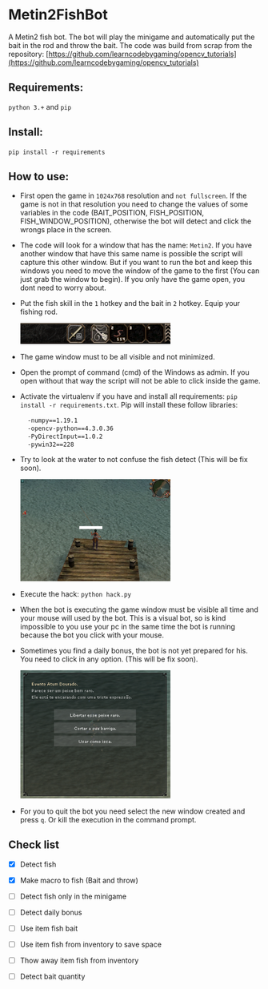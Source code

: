 # Metin2FishBot

A Metin2 fish bot. The bot will play the minigame and automatically put the bait in the rod and throw the bait.
The code was build from scrap from the repository: [https://github.com/learncodebygaming/opencv_tutorials](https://github.com/learncodebygaming/opencv_tutorials)

## Requirements:
`python 3.+` and `pip`

## Install:

`pip install -r requirements`

## How to use:

- First open the game in `1024x768` resolution and `not fullscreen`. If the game is not in that resolution you need to change the values of some variables in the code (BAIT_POSITION, FISH_POSITION, FISH_WINDOW_POSITION), otherwise the bot will detect and click the wrongs place in the screen.
- The code will look for a window that has the name: `Metin2`. If you have another window that have this same name is possible the script will capture this other window. But if you want to run the bot and keep this windows you need to move the window of the game to the first (You can just grab the window to begin). If you only have the game open, you dont need to worry about.
- Put the fish skill in the `1` hotkey and the bait in `2` hotkey. Equip your fishing rod.

   <img src="/images/actionbar.png" width="300">

- The game window must to be all visible and not minimized.
- Open the prompt of command (cmd) of the Windows as admin. If you open without that way the script will not be able to click inside the game.
- Activate the virtualenv if you have and install all requirements: `pip install -r requirements.txt`. Pip will install these follow libraries:

	    -numpy==1.19.1
		-opencv-python==4.3.0.36
		-PyDirectInput==1.0.2
		-pywin32==228
- Try to look at the water to not confuse the fish detect (This will be fix soon).

   <img src="/images/look.jpg" width="300">

- Execute the hack: `python hack.py`
- When the bot is executing the game window must be visible all time and your mouse will used by the bot. This is a visual bot, so is kind impossible to you use your pc in the same time the bot is running because the bot you click with your mouse.
- Sometimes you find a daily bonus, the bot is not yet prepared for his. You need to click in any option. (This will be fix soon).

   <img src="/images/atum.png" width="300">

- For you to quit the bot you need select the new window created and press `q`. Or kill the execution in the command prompt.

## Check list


- [x] Detect fish
- [x] Make macro to fish (Bait and throw)
- [ ] Detect fish only in the minigame
- [ ] Detect daily bonus
- [ ] Use item fish bait
- [ ] Use item fish from inventory to save space
- [ ] Thow away item fish from inventory
- [ ] Detect bait quantity


